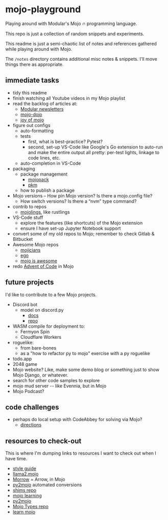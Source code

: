 # mojo-playground

Playing around with Modular's Mojo 🔥 programming language.

This repo is just a collection of random snippets and experiments.

This readme is just a semi-chaotic list of notes and references
gathered while playing around with Mojo.

The `/notes` directory contains additional misc notes & snippets. I'll move
things there as appropriate.

## immediate tasks

- tidy this readme
- finish watching all Youtube videos in my Mojo playlist
- read the backlog of articles at:
  - [Modular newsletters](https://www.modular.com/newsletters)
  - [mojo-dojo](https://mojodojo.dev/)
  - [joy of mojo](https://joyofmojo.com/)
- figure out configs
  - auto-formatting
  - tests
    - first, what is best-practice? Pytest?
    - second, set-up VS-Code like Google's Go extension to auto-run and make the
      entire output all pretty: per-test lights, linkage to code lines, etc.
  - auto-completion in VS-Code
- packaging
  - package management
    - [mojopack](https://github.com/kernhanda/mojopack)
    - [pkm](https://github.com/Hammad-hab/pkm)
  - how to publish a package
- Mojo versions
  – How pin Mojo version? Is there a mojo.config file?
  - How switch versions? Is there a “nvm” type command?
- contrib to repos
  - [mojolings](https://github.com/dbusteed/mojolings), like rustlings
- VS-Code stuff
  - explore the features (like shortcuts) of the Mojo extension
  - ensure I have set-up Jupyter Notebook support
- convert some of my old repos to Mojo; remember to check Gitlab & Bitbucket
- Awesome Mojo repos
  - [mojicians](https://github.com/mojicians/awesome-mojo)
  - [ego](https://github.com/ego/awesome-mojo)
  - [mojo is awesome](https://github.com/mfranzon/mojo-is-awesome)
- redo [Advent of Code](https://adventofcode.com/) in Mojo

## future projects

I'd like to contribute to a few Mojo projects.

- Discord bot
  - model on discord.py
    - [docs](https://discordpy.readthedocs.io/en/stable/)
    - [repo](https://github.com/Rapptz/discord.py)
- WASM compile for deployment to:
  - Fermyon Spin
  - Cloudflare Workers
- roguelike:
  - from bare-bones
  - as a "how to refactor py to mojo" exercise with a py roguelike
- todo.app
- 2048 game
- Mojo website? Like, make some demo blog or something just to show Mojo Django,
  or whatever.
- search for other code samples to explore
- mojo mud server -- like Evennia, but in Mojo
- Mojo Podcast?

## code challenges

- perhaps do local setup with CodeAbbey for solving via Mojo?
  - [directions](https://www.codeabbey.com/index/wiki/running)

## resources to check-out

This is where I'm dumping links to resources I want to check out when I have time.

- [style guide](https://github.com/modularml/mojo/blob/nightly/stdlib/docs/style-guide.md)
- [llama2.mojo](https://github.com/tairov/llama2.mojo)
- [Morrow](https://github.com/mojoto/morrow.mojo) = Arrow, in Mojo
- [py2mojo](https://github.com/msaelices/py2mojo) automated conversions
- [shims repo](https://github.com/lsh/shims)
- [mojo learning](https://github.com/rd4com/mojo-learning)
- [py2mojo](https://github.com/msaelices/py2mojo)
- [Mojo Types repo](https://github.com/Moosems/Mojo-Types)
- [learn mojo](https://github.com/better-mojo/learn-mojo)
